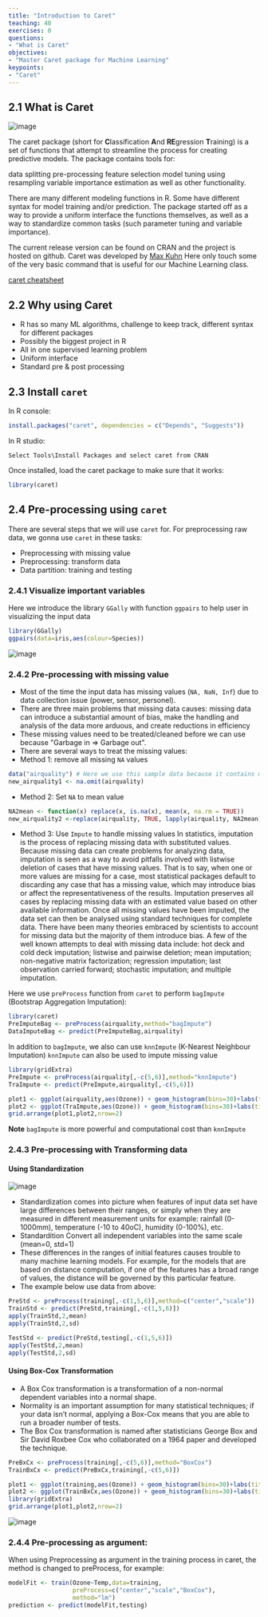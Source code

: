 ```yaml
---
title: "Introduction to Caret"
teaching: 40
exercises: 0
questions:
- "What is Caret"
objectives:
- "Master Caret package for Machine Learning"
keypoints:
- "Caret"
---
```


## 2.1 What is Caret
![image](https://user-images.githubusercontent.com/43855029/114192772-de704b00-991b-11eb-977e-d6706d4aca33.png)

The caret package (short for **C**lassification **A**nd **RE**gression **T**raining) is a set of functions that attempt to streamline the process for creating predictive models. The package contains tools for:

data splitting
pre-processing
feature selection
model tuning using resampling
variable importance estimation
as well as other functionality.

There are many different modeling functions in R. Some have different syntax for model training and/or prediction. The package started off as a way to provide a uniform interface the functions themselves, as well as a way to standardize common tasks (such parameter tuning and variable importance).

The current release version can be found on CRAN and the project is hosted on github.
Caret was developed by [Max Kuhn](https://topepo.github.io/caret/index.html)
Here only touch some of the very basic command that is useful for our Machine Learning class.

[caret cheatsheet](https://www.analyticsvidhya.com/infographics/Caret-Package-Infographic.pdf)

## 2.2 Why using Caret
- R has so many ML algorithms, challenge to keep track, different syntax for different packages
- Possibly the biggest project in R
- All in one supervised learning problem
- Uniform interface
- Standard pre & post processing

## 2.3 Install `caret`
In R console:
```r
install.packages("caret", dependencies = c("Depends", "Suggests"))
```
In R studio:
```
Select Tools\Install Packages and select caret from CRAN
```
Once installed, load the caret package to make sure that it works:
```r
library(caret)
```

## 2.4 Pre-processing using `caret`
There are several steps that we will use `caret` for. For preprocessing raw data, we gonna use `caret` in these tasks:
- Preprocessing with missing value
- Preprocessing: transform data
- Data partition: training and testing

### 2.4.1 Visualize important variables
Here we introduce the library `GGally`  with function `ggpairs` to help user in visualizing the input data
```r
library(GGally)
ggpairs(data=iris,aes(colour=Species))
```
![image](https://user-images.githubusercontent.com/43855029/114196055-01e8c500-991f-11eb-8eaf-816f25e6c534.png)

### 2.4.2 Pre-processing with missing value
- Most of the time the input data has missing values (`NA, NaN, Inf`) due to data collection issue (power, sensor, personel). 
- There are three main problems that missing data causes: missing data can introduce a substantial amount of bias, make the handling and analysis of the data more arduous, and create reductions in efficiency
- These missing values need to be treated/cleaned before we can use because "Garbage in => Garbage out".
- There are several ways to treat the missing values:
- Method 1: remove all missing `NA` values
```r
data("airquality") # Here we use this sample data because it contains missing value
new_airquality1 <- na.omit(airquality)
``` 
- Method 2: Set `NA` to mean value 
```r
NA2mean <- function(x) replace(x, is.na(x), mean(x, na.rm = TRUE))
new_airquality2 <-replace(airquality, TRUE, lapply(airquality, NA2mean))
```
- Method 3: Use `Impute` to handle missing values
In statistics, imputation is the process of replacing missing data with substituted values. Because missing data can create problems for analyzing data, imputation is seen as a way to avoid pitfalls involved with listwise deletion of cases that have missing values. That is to say, when one or more values are missing for a case, most statistical packages default to discarding any case that has a missing value, which may introduce bias or affect the representativeness of the results. Imputation preserves all cases by replacing missing data with an estimated value based on other available information. Once all missing values have been imputed, the data set can then be analysed using standard techniques for complete data. There have been many theories embraced by scientists to account for missing data but the majority of them introduce bias. A few of the well known attempts to deal with missing data include: hot deck and cold deck imputation; listwise and pairwise deletion; mean imputation; non-negative matrix factorization; regression imputation; last observation carried forward; stochastic imputation; and multiple imputation.

Here we use `preProcess` function from `caret` to perform `bagImpute` (Bootstrap Aggregation Imputation):
```r
library(caret)
PreImputeBag <- preProcess(airquality,method="bagImpute")
DataImputeBag <- predict(PreImputeBag,airquality)
```
In addition to `bagImpute`, we also can use `knnImpute` (K-Nearest Neighbour Imputation)
`knnImpute` can also be used to impute missing value
```r
library(gridExtra)
PreImpute <- preProcess(airquality[,-c(5,6)],method="knnImpute")
TraImpute <- predict(PreImpute,airquality[,-c(5,6)])

plot1 <- ggplot(airquality,aes(Ozone)) + geom_histogram(bins=30)+labs(title="Original Probability")
plot2 <- ggplot(TraImpute,aes(Ozone)) + geom_histogram(bins=30)+labs(title="KnnImpute Transform to Normal Distribution")
grid.arrange(plot1,plot2,nrow=2)
```
**Note** 
`bagImpute` is more powerful and computational cost than `knnImpute`

### 2.4.3 Pre-processing with Transforming data
#### Using Standardization
![image](https://user-images.githubusercontent.com/43855029/114231774-df6ba180-9948-11eb-9c61-3d2e0d3df889.png)

- Standardization comes into picture when features of input data set have large differences between their ranges, or simply when they are measured in different measurement units for example: rainfall (0-1000mm), temperature (-10 to 40oC), humidity (0-100%), etc.
- Standardition Convert all independent variables into the same scale (mean=0, std=1) 
- These differences in the ranges of initial features causes trouble to many machine learning models. For example, for the models that are based on distance computation, if one of the features has a broad range of values, the distance will be governed by this particular feature.
- The example below use data from above:
```r
PreStd <- preProcess(training[,-c(1,5,6)],method=c("center","scale")) 
TrainStd <- predict(PreStd,training[,-c(1,5,6)])
apply(TrainStd,2,mean)
apply(TrainStd,2,sd)

TestStd <- predict(PreStd,testing[,-c(1,5,6)])
apply(TestStd,2,mean)
apply(TestStd,2,sd)
```

#### Using Box-Cox Transformation
- A Box Cox transformation is a transformation of a non-normal dependent variables into a normal shape. 
- Normality is an important assumption for many statistical techniques; if your data isn’t normal, applying a Box-Cox means that you are able to run a broader number of tests.
- The Box Cox transformation is named after statisticians George Box and Sir David Roxbee Cox who collaborated on a 1964 paper and developed the technique.

```r
PreBxCx <- preProcess(training[,-c(5,6)],method="BoxCox")
TrainBxCx <- predict(PreBxCx,training[,-c(5,6)])

plot1 <- ggplot(training,aes(Ozone)) + geom_histogram(bins=30)+labs(title="Original Probability")
plot2 <- ggplot(TrainBxCx,aes(Ozone)) + geom_histogram(bins=30)+labs(title="Box-Cox Transform to Normal")
library(gridExtra)
grid.arrange(plot1,plot2,nrow=2)
```

![image](https://user-images.githubusercontent.com/43855029/114201422-298e5c00-9924-11eb-9e40-0b8b45138f46.png)
 
 ### 2.4.4 Pre-processing as argument:
 When using Preprocessing as argument in the training process in caret, the method is changed to preProcess, for example:
```r
modelFit <- train(Ozone~Temp,data=training,
                  preProcess=c("center","scale","BoxCox"),
                  method="lm")
prediction <- predict(modelFit,testing)
```
